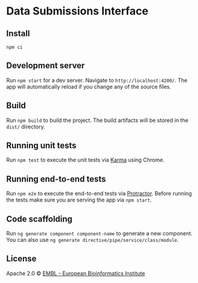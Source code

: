 # Data Submissions Interface

## Install
```
npm ci
```

## Development server
Run `npm start` for a dev server. Navigate to `http://localhost:4200/`. The app
will automatically reload if you change any of the source files.

## Build

Run `npm build` to build the project. The build artifacts will be stored in the
`dist/` directory.

## Running unit tests

Run `npm test` to execute the unit tests via
[Karma](https://karma-runner.github.io) using Chrome.

## Running end-to-end tests

Run `npm e2e` to execute the end-to-end tests via
[Protractor](http://www.protractortest.org/).  Before running the tests make
sure you are serving the app via `npm start`.

## Code scaffolding

Run `ng generate component component-name` to generate a new component. You can
also use `ng generate directive/pipe/service/class/module`.

## License

Apache 2.0 © [EMBL - European Bioinformatics Institute](https://www.ebi.ac.uk/about/terms-of-use)
